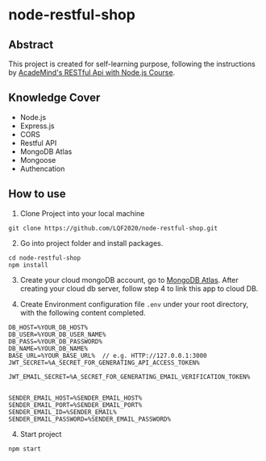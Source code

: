 # node-restful-shop

## Abstract

This project is created for self-learning purpose, following the instructions by [AcadeMind's RESTful Api with Node.js Course](https://www.youtube.com/watch?v=0oXYLzuucwE&list=PL55RiY5tL51q4D-B63KBnygU6opNPFk_q&index=1).

## Knowledge Cover

-   Node.js
-   Express.js
-   CORS
-   Restful API
-   MongoDB Atlas
-   Mongoose
-   Authencation

## How to use

1. Clone Project into your local machine

```
git clone https://github.com/LQF2020/node-restful-shop.git
```

2. Go into project folder and install packages.

```
cd node-restful-shop
npm install
```

3. Create your cloud mongoDB account, go to [MongoDB Atlas](https://www.mongodb.com/cloud/atlas).
   After creating your cloud db server, follow step 4 to link this app to cloud DB.

4. Create Environment configuration file `.env` under your root directory, with the following content completed.

```
DB_HOST=%YOUR_DB_HOST%
DB_USER=%YOUR_DB_USER_NAME%
DB_PASS=%YOUR_DB_PASSWORD%
DB_NAME=%YOUR_DB_NAME%
BASE_URL=%YOUR_BASE_URL%  // e.g. HTTP://127.0.0.1:3000
JWT_SECRET=%A_SECRET_FOR_GENERATING_API_ACCESS_TOKEN%

JWT_EMAIL_SECRET=%A_SECRET_FOR_GENERATING_EMAIL_VERIFICATION_TOKEN%


SENDER_EMAIL_HOST=%SENDER_EMAIL_HOST%
SENDER_EMAIL_PORT=%SENDER_EMAIL_PORT%
SENDER_EMAIL_ID=%SENDER_EMAIL%
SENDER_EMAIL_PASSWORD=%SENDER_EMAIL_PASSWORD%
```

4. Start project

```
npm start
```
